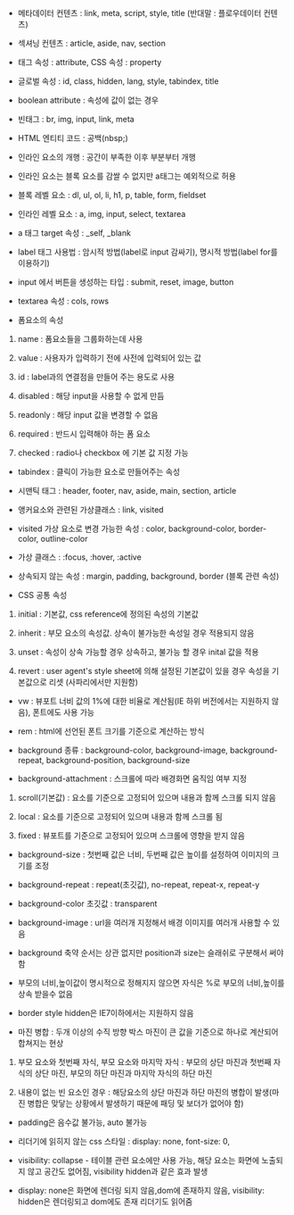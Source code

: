 * 메타데이터 컨텐츠 : link, meta, script, style, title (반대말 : 플로우데이터 컨텐츠)

* 섹셔닝 컨텐츠 : article, aside, nav, section

* 태그 속성 : attribute, CSS 속성 : property

* 글로벌 속성 : id, class, hidden, lang, style, tabindex, title

* boolean attribute : 속성에 값이 없는 경우

* 빈태그 : br, img, input, link, meta

* HTML 엔티티 코드 : 공백(nbsp;)

* 인라인 요소의 개행 : 공간이 부족한 이후 부분부터 개행

* 인라인 요소는 블록 요소를 감쌀 수 없지만 a태그는 예외적으로 허용

* 블록 레벨 요소 : dl, ul, ol, li, h1, p, table, form, fieldset

* 인라인 레벨 요소 : a, img, input, select, textarea

* a 태그 target 속성 : _self, _blank

* label 태그 사용법 : 암시적 방법(label로 input 감싸기), 명시적 방법(label for를 이용하기)

* input 에서 버튼을 생성하는 타입 : submit, reset, image, button

* textarea 속성 : cols, rows

* 폼요소의 속성 

1. name : 폼요소들을 그룹화하는데 사용

2. value : 사용자가 입력하기 전에 사전에 입력되어 있는 값

3. id : label과의 연결점을 만들어 주는 용도로 사용

4. disabled : 해당 input을 사용할 수 없게 만듬

5. readonly : 해당 input 값을 변경할 수 없음

6. required : 반드시 입력해야 하는 폼 요소

7. checked : radio나 checkbox 에 기본 값 지정 가능

* tabindex : 클릭이 가능한 요소로 만들어주는 속성

* 시맨틱 태그 : header, footer, nav, aside, main, section, article

* 앵커요소와 관련된 가상클래스 : link, visited

* visited 가상 요소로 변경 가능한 속성 : color, background-color, border-color, outline-color

* 가상 클래스 : :focus, :hover, :active

* 상속되지 않는 속성 : margin, padding, background, border (블록 관련 속성)

* CSS 공통 속성

1. initial : 기본값, css reference에 정의된 속성의 기본값

2. inherit : 부모 요소의 속성값. 상속이 불가능한 속성일 경우 적용되지 않음

3. unset : 속성이 상속 가능할 경우 상속하고, 불가능 할 경우 inital 값을 적용

4. revert : user agent's style sheet에 의해 설정된 기본값이 있을 경우 속성을 기본값으로 리셋 (사파리에서만 지원함)

* vw : 뷰포트 너비 값의 1%에 대한 비율로 계산됨(IE 하위 버전에서는 지원하지 않음), 폰트에도 사용 가능

* rem : html에 선언된 폰트 크기를 기준으로 계산하는 방식

* background 종류 : background-color, background-image, background-repeat, background-position, background-size

* background-attachment : 스크롤에 따라 배경화면 움직임 여부 지정

1. scroll(기본값) : 요소를 기준으로 고정되어 있으며 내용과 함께 스크롤 되지 않음

2. local : 요소를 기준으로 고정되어 있으며 내용과 함께 스크롤 됨

3. fixed : 뷰포트를 기준으로 고정되어 있으며 스크롤에 영향을 받지 않음

* background-size : 첫번째 값은 너비, 두번째 값은 높이를 설정하여 이미지의 크기를 조정

* background-repeat : repeat(초깃값), no-repeat, repeat-x, repeat-y

* background-color 초깃값 : transparent

* background-image : url을 여러개 지정해서 배경 이미지를 여러개 사용할 수 있음

* background 축약 순서는 상관 없지만 position과 size는 슬래쉬로 구분해서 써야함

* 부모의 너비,높이값이 명시적으로 정해지지 않으면 자식은 %로 부모의 너비,높이를 상속 받을수 없음

* border style hidden은 IE7이하에서는 지원하지 않음

* 마진 병합 : 두개 이상의 수직 방향 박스 마진이 큰 값을 기준으로 하나로 계산되어 합쳐지는 현상

1. 부모 요소와 첫번째 자식, 부모 요소와 마지막 자식 : 부모의 상단 마진과 첫번째 자식의 상단 마진, 부모의 하단 마진과 마지막 자식의 하단 마진

2. 내용이 없는 빈 요소인 경우 : 해당요소의 상단 마진과 하단 마진의 병합이 발생(마진 병합은 맞닿는 상황에서 발생하기 때문에 패딩 및 보더가 없어야 함)

* padding은 음수값 불가능, auto 불가능

* 리더기에 읽히지 않는 css 스타일 : display: none, font-size: 0,

* visibility: collapse - 테이블 관련 요소에만 사용 가능, 해당 요소는 화면에 노출되지 않고 공간도 없어짐, visibility hidden과 같은 효과 발생

* display: none은 화면에 렌더링 되지 않음,dom에 존재하지 않음, visibility: hidden은 렌더링되고 dom에도 존재 리더기도 읽어줌
